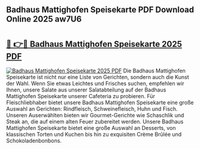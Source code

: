 ## Badhaus Mattighofen Speisekarte PDF Download Online 2025 aw7U6

# <h2><a href="http://gc6ltgh.nevu.top/?p=Badhaus+Mattighofen+Speisekarte">🔗 👉🔴 Badhaus Mattighofen Speisekarte 2025 PDF</a></h2>

[![Badhaus Mattighofen Speisekarte 2025 PDF](https://i.imgur.com/dBaPXMq.png)](http://gc6ltgh.nevu.top/?p=Badhaus+Mattighofen+Speisekarte)
Die Badhaus Mattighofen Speisekarte ist nicht nur eine Liste von Gerichten, sondern auch die Kunst der Wahl. Wenn Sie etwas Leichtes und Frisches suchen, empfehlen wir Ihnen, unsere Salate aus unserer Salatabteilung auf der Badhaus Mattighofen Speisekarte unserer Cafeteria zu probieren. Für Fleischliebhaber bietet unsere Badhaus Mattighofen Speisekarte eine große Auswahl an Gerichten: Rindfleisch, Schweinefleisch, Huhn und Fisch. Unseren Auserwählten bieten wir Gourmet-Gerichte wie Schaschlik und Steak an, die auf einem alten Feuer zubereitet werden. Unsere Badhaus Mattighofen Speisekarte bietet eine große Auswahl an Desserts, von klassischen Torten und Kuchen bis hin zu exquisiten Crème Brûlée und Schokoladenbonbons.
